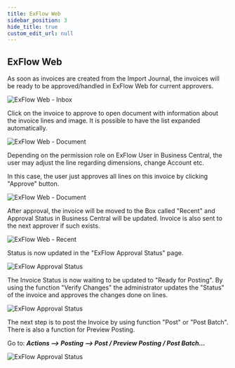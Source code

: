 ```yaml
---
title: ExFlow Web
sidebar_position: 3
hide_title: true
custom_edit_url: null
---
```

## ExFlow Web

As soon as invoices are created from the Import Journal, the invoices
will be ready to be approved/handled in ExFlow Web for current
approvers.

![ExFlow Web - Inbox](@site/static/img/media/image231.png)

Click on the invoice to approve to open document with information about
the invoice lines and image. It is possible to have the list expanded
automatically.

![ExFlow Web - Document](@site/static/img/media/image232.png)

Depending on the permission role on ExFlow User in Business Central, the
user may adjust the line regarding dimensions, change Account etc.

In this case, the user just approves all lines on this invoice by
clicking "Approve" button.

![ExFlow Web - Document](@site/static/img/media/image233.png)

After approval, the invoice will be moved to the Box called "Recent" and
Approval Status in Business Central will be updated. Invoice is also
sent to the next approver if such exists.

![ExFlow Web - Recent](@site/static/img/media/image234.png)

Status is now updated in the "ExFlow Approval Status" page.

![ExFlow Approval Status](@site/static/img/media/image235.png)

The Invoice Status is now waiting to be updated to "Ready for Posting".
By using the function "Verify Changes" the administrator updates the
"Status" of the invoice and approves the changes done on lines.

![ExFlow Approval Status](@site/static/img/media/image236.png)

The next step is to post the Invoice by using function "Post" or "Post
Batch". There is also a function for Preview Posting.

Go to: ***Actions \--\> Posting \--\> Post / Preview Posting / Post
Batch\...***

![ExFlow Approval Status](@site/static/img/media/image237.png)
